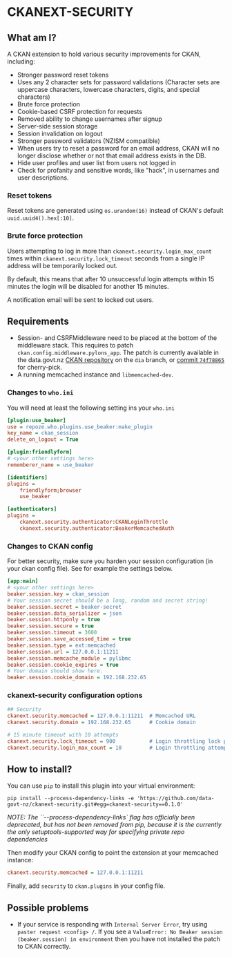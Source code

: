 # CKANEXT-SECURITY

## What am I?
A CKAN extension to hold various security improvements for CKAN, including:

* Stronger password reset tokens
* Uses any 2 character sets for password validations
(Character sets are uppercase characters, lowercase characters, digits, and special characters)
* Brute force protection
* Cookie-based CSRF protection for requests
* Removed ability to change usernames after signup
* Server-side session storage
* Session invalidation on logout
* Stronger password validators (NZISM compatible)
* When users try to reset a password for an email address, CKAN will no longer
disclose whether or not that email address exists in the DB.
* Hide user profiles and user list from users not logged in
* Check for profanity and sensitive words, like "hack", in usernames and user descriptions.

### Reset tokens
Reset tokens are generated using `os.urandom(16)` instead of CKAN's default
`uuid.uuid4().hex[:10]`.

### Brute force protection
Users attempting to log in more than `ckanext.security.login_max_count` times
within `ckanext.security.lock_timeout` seconds from a single IP address will be
temporarily locked out.

By default, this means that after 10 unsuccessful login attempts within 15 minutes
the login will be disabled for another 15 minutes.

A notification email will be sent to locked out users.


## Requirements

* Session- and CSRFMiddleware need to be placed at the bottom of the middleware
stack. This requires to patch `ckan.config.middleware.pylons_app`. The patch is
currently available in the data.govt.nz [CKAN repository](https://github.com/data-govt-nz/ckan/) on the `dia` branch,
or [commit `74f78865`](https://github.com/data-govt-nz/ckan/commit/74f78865b8825c91d1dfe6b189228f4b975610a3) for cherry-pick.
* A running memcached instance and `libmemcached-dev`.

### Changes to `who.ini`
You will need at least the following setting ins your `who.ini`

```ini
[plugin:use_beaker]
use = repoze.who.plugins.use_beaker:make_plugin
key_name = ckan_session
delete_on_logout = True

[plugin:friendlyform]
# <your other settings here>
rememberer_name = use_beaker

[identifiers]
plugins =
    friendlyform;browser
    use_beaker

[authenticators]
plugins =
    ckanext.security.authenticator:CKANLoginThrottle
    ckanext.security.authenticator:BeakerMemcachedAuth
```

### Changes to CKAN config
For better security, make sure you harden your session configuration (in your
  ckan config file). See for example the settings below.

```ini
[app:main]
# <your other settings here>
beaker.session.key = ckan_session
# Your session secret should be a long, random and secret string!
beaker.session.secret = beaker-secret
beaker.session.data_serializer = json
beaker.session.httponly = true
beaker.session.secure = true
beaker.session.timeout = 3600
beaker.session.save_accessed_time = true
beaker.session.type = ext:memcached
beaker.session.url = 127.0.0.1:11211
beaker.session.memcache_module = pylibmc
beaker.session.cookie_expires = true
# Your domain should show here.
beaker.session.cookie_domain = 192.168.232.65
```

### ckanext-security configuration options
```ini
## Security
ckanext.security.memcached = 127.0.0.1:11211  # Memcached URL
ckanext.security.domain = 192.168.232.65      # Cookie domain

# 15 minute timeout with 10 attempts
ckanext.security.lock_timeout = 900           # Login throttling lock period
ckanext.security.login_max_count = 10         # Login throttling attempt limit
```

## How to install?
You can use `pip` to install this plugin into your virtual environment:

```shell
pip install --process-dependency-links -e 'https://github.com/data-govt-nz/ckanext-security.git#egg=ckanext-security==0.1.0'
```
*NOTE: The ``--process-dependency-links` flag has officially been deprecated, but
has not been removed from pip, because it is the currently the only
setuptools-supported way for specifying private repo dependencies*

Then modify your CKAN config to point the extension at your memcached instance:
```ini
ckanext.security.memcached = 127.0.0.1:11211
```

Finally, add `security` to `ckan.plugins` in your config file.

## Possible problems

- If your service is responding with `Internal Server Error`, try using `paster request <config> /`. If you see a `ValueError: No Beaker session (beaker.session) in environment` then you have not installed the patch to CKAN correctly.

